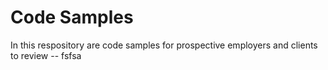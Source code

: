 # Code Samples
In this respository are code samples for prospective employers and clients to review 
-- fsfsa
